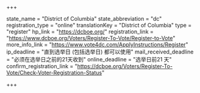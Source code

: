 +++

state_name = "District of Columbia"
state_abbreviation = "dc"
registration_type = "online"
translationKey = "District of Columbia"
type = "register"
hp_link = "https://dcboe.org/"
registration_link = "https://www.dcboe.org/Voters/Register-To-Vote/Register-to-Vote"
more_info_link = "https://www.vote4dc.com/ApplyInstructions/Register"
ip_deadline = "直到选举日 (包括选举日) 都可以使用"
mail_received_deadline = "必须在选举日之前的21天收到"
online_deadline = "选举日前21 天"
confirm_registration_link = "https://dcboe.org/Voters/Register-To-Vote/Check-Voter-Registration-Status"

+++
